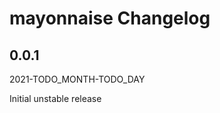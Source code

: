 # mayonnaise Changelog

<!-- markdownlint-disable no-trailing-punctuation -->

## 0.0.1

2021-TODO_MONTH-TODO_DAY

Initial unstable release
